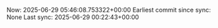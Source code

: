Now: 2025-06-29 05:46:08.753322+00:00 Earliest commit since sync: None Last sync: 2025-06-29 00:22:43+00:00
